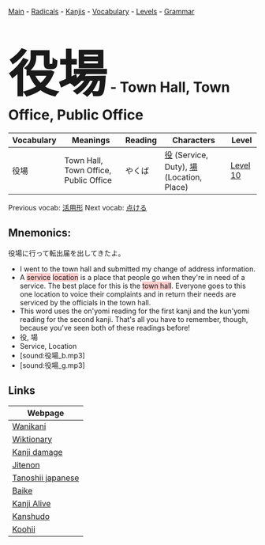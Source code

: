 <style> bigfont {font-size: 100px}</style>
[Main](../README.md) -
[Radicals](../radicals.md) -
[Kanjis](../kanjis.md) -
[Vocabulary](../vocabulary.md) -
[Levels](../levels.md) -
[Grammar](../grammar.md)
# <bigfont> 役場</bigfont> - Town Hall, Town Office, Public Office 

| Vocabulary | Meanings | Reading | Characters | Level |
| --- | --- | --- | --- | --- |
| 役場 | Town Hall, Town Office, Public Office | やくば |  [役](../kanjis/役.md) (Service, Duty), [場](../kanjis/場.md) (Location, Place) | [Level 10](../levels/wk_level10.md) |

Previous vocab: [活用形](活用形.md) Next vocab: [点ける](点ける.md) 

## Mnemonics:
役場に行って転出届を出してきたよ。
* I went to the town hall and submitted my change of address information.
* A <span style="background-color:#ffcccb"> service</span> <span style="background-color:#ffcccb"> location</span> is a place that people go when they're in need of a service. The best place for this is the <span style="background-color:#ffcccb"> town hall</span>. Everyone goes to this one location to voice their complaints and in return their needs are serviced by the officials in the town hall.
* This word uses the on'yomi reading for the first kanji and the kun'yomi reading for the second kanji. That's all you have to remember, though, because you've seen both of these readings before!
* 役, 場
* Service, Location
* [sound:役場_b.mp3]
* [sound:役場_g.mp3]


## Links 

| Webpage |
| --- |
| [Wanikani          ](https://www.wanikani.com/kanji/役場) |
| [Wiktionary        ](https://en.wiktionary.org/wiki/役場) |
| [Kanji damage      ](http://www.kanjidamage.com/kanji/search?utf8=✓&q=役場) |
| [Jitenon           ](https://jitenon.com/kanji/役場) |
| [Tanoshii japanese ](https://www.tanoshiijapanese.com/dictionary/kanji.cfm?k=役場) |
| [Baike             ](https://baike.baidu.com/item/役場) |
| [Kanji Alive       ](https://app.kanjialive.com/役場) |
| [Kanshudo          ](https://www.kanshudo.com/searchmn?q=役場) |
| [Koohii            ](https://kanji.koohii.com/study/kanji/役場) |
